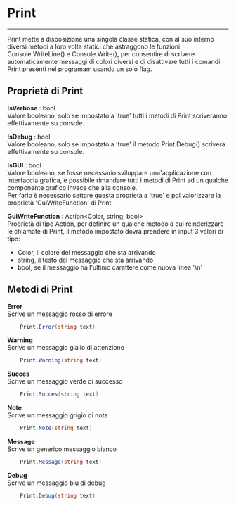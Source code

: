 # Print
---------------

Print mette a disposizione una singola classe statica, con al suo interno diversi metodi a loro volta statici che astraggono le funzioni Console.WriteLine() e Console.Write(), per consentire di scrivere automaticamente messaggi di colori diversi e di disattivare tutti i comandi Print presenti nel programam usando un solo flag.

## Proprietà di Print

**IsVerbose** : bool\
Valore booleano, solo se impostato a 'true' tutti i metodi di Print scriveranno effettivamente su console.

**IsDebug** : bool\
Valore booleano, solo se impostato a 'true' il metodo Print.Debug() scriverà effettivamente su console.

**IsGUI** : bool\
Valore booleano, se fosse necessario sviluppare una'applicazione con interfaccia grafica, è possibile rimandare tutti i metodi di Print ad un qualche componente grafico invece che alla console.\
Per farlo è necessario settare questa proprietà a 'true' e poi valorizzare la proprietà 'GuiWriteFunction' di Print.

**GuiWriteFunction** : Action<Color, string, bool>\
Proprietà di tipo Action, per definire un qualche metodo a cui reinderizzare le chiamate di Print, il metodo impostato dovrà prendere in input 3 valori di tipo:
- Color, il colore del messaggio che sta arrivando
- string, il testo del messaggio che sta arrivando
- bool, se il messaggio ha l'ultimo carattere come nuova linea '\n'


## Metodi di Print

**Error**\
Scrive un messaggio rosso di errore
```C#
	Print.Error(string text)
```

**Warning**\
Scrive un messaggio giallo di attenzione
```C#
	Print.Warning(string text)
```

**Succes**\
Scrive un messaggio verde di successo
```C#
	Print.Succes(string text)
```

**Note**\
Scrive un messaggio grigio di nota
```C#
	Print.Note(string text)
```

**Message**\
Scrive un generico messaggio bianco
```C#
	Print.Message(string text)
```

**Debug**\
Scrive un messaggio blu di debug
```C#
	Print.Debug(string text)
```
